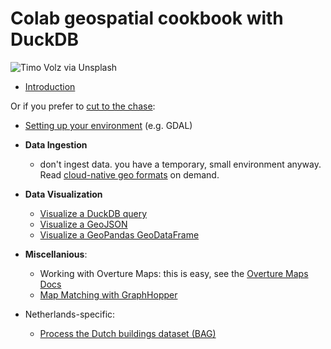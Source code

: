 # Colab geospatial cookbook with DuckDB

![Timo Volz via Unsplash](https://images.unsplash.com/photo-1597760078652-6359f83febaf)

- [Introduction](./Introduction.md)

Or if you prefer to [cut to the chase](https://www.youtube.com/watch?v=gZbwbxMKb_c&t=51s):

- [Setting up your environment](./Environment.md) (e.g. GDAL)
- **Data Ingestion**
    - don't ingest data. you have a temporary, small environment anyway. Read [cloud-native geo formats](https://github.com/cloudnativegeo/cloud-optimized-geospatial-formats-guide) on demand.
- **Data Visualization**
   - [Visualize a DuckDB query](notebooks/viz_duckdb.ipynb)
   - [Visualize a GeoJSON](notebooks/viz_geojson.ipynb)
   - [Visualize a GeoPandas GeoDataFrame](notebooks/viz_gpd.ipynb)
- **Miscellanious**:
    - Working with Overture Maps: this is easy, see the [Overture Maps Docs](https://docs.overturemaps.org/getting-data/duckdb/)
    - [Map Matching with GraphHopper](notebooks/graphhopper.ipynb)

- Netherlands-specific:
   - [Process the Dutch buildings dataset (BAG)](notebooks/bag.ipynb)
